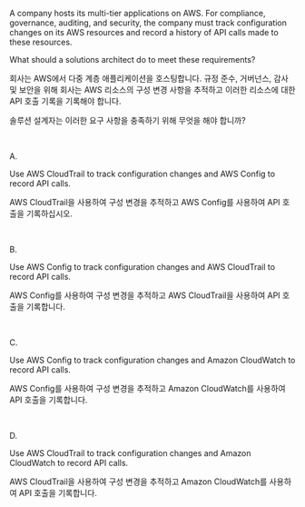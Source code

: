 A company hosts its multi-tier applications on AWS. For compliance, governance, auditing, and security, the company must track configuration changes on its AWS resources and record a history of API calls made to these resources.

What should a solutions architect do to meet these requirements?

회사는 AWS에서 다중 계층 애플리케이션을 호스팅합니다. 규정 준수, 거버넌스, 감사 및 보안을 위해 회사는 AWS 리소스의 구성 변경 사항을 추적하고 이러한 리소스에 대한 API 호출 기록을 기록해야 합니다.

솔루션 설계자는 이러한 요구 사항을 충족하기 위해 무엇을 해야 합니까?

​

A.

Use AWS CloudTrail to track configuration changes and AWS Config to record API calls.

AWS CloudTrail을 사용하여 구성 변경을 추적하고 AWS Config를 사용하여 API 호출을 기록하십시오.

​

B.

Use AWS Config to track configuration changes and AWS CloudTrail to record API calls.

AWS Config를 사용하여 구성 변경을 추적하고 AWS CloudTrail을 사용하여 API 호출을 기록합니다.

​

C.

Use AWS Config to track configuration changes and Amazon CloudWatch to record API calls.

AWS Config를 사용하여 구성 변경을 추적하고 Amazon CloudWatch를 사용하여 API 호출을 기록합니다.

​

D.

Use AWS CloudTrail to track configuration changes and Amazon CloudWatch to record API calls.

AWS CloudTrail을 사용하여 구성 변경을 추적하고 Amazon CloudWatch를 사용하여 API 호출을 기록합니다.
